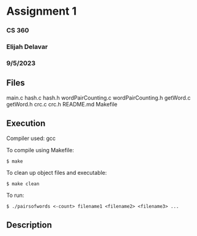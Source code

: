 # Assignment 1

### CS 360

### Elijah Delavar

### 9/5/2023

## Files

main.c hash.c hash.h wordPairCounting.c wordPairCounting.h getWord.c getWord.h crc.c crc.h README.md Makefile

## Execution

Compiler used: gcc

To compile using Makefile:

    $ make

To clean up object files and executable:

    $ make clean

To run:

    $ ./pairsofwords <-count> filename1 <filename2> <filename3> ...

## Description


